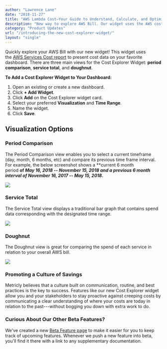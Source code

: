 ```yaml
---
author: "Lawrence Lane"
date: "2018-11-27"
title: "AWS Lambda Cost—Your Guide to Understand, Calculate, and Optimize"
description: "New way to explore AWS Bill. Our widget uses the AWS cost service report to present cost data on the dashboard."
category: "Product Updates"
url: "/introducing-the-new-cost-explorer-widget/"
layout: "single"
---
```

Quickly explore your AWS Bill with our new widget! This widget uses the [AWS Services Cost report](https://www.metricly.com/support/reports/aws-services-cost-report-user-guide/) to present cost data on your favorite dashboard. There are three main views for the Cost Explorer Widget: **period comparison**, **service total**, and **doughnut**.

**To Add a Cost Explorer Widget to Your Dashboard:**

1.  Open an existing or create a new dashboard.
2.  Click **+ Add Widget**.
3.  Click **Add** on the Cost Explorer widget card.
4.  Select your preferred **Visualization** and **Time Range**.
5.  Name the widget.
6.  Click **Save**.

## Visualization Options

### Period Comparison

The Period Comparison view enables you to select a current timeframe (day, month, 6 months, etc) and compare its previous time frame interval. For example, the below screenshot shows a **current 6 month period **of *May 16, 2018 -- November 15, 2018 *and a **previous 6 month interval** of *November 16, 2017 -- May 15, 2018***.**

![](https://www.metricly.com/wp-content/uploads/2018/11/cost-explorer-widget.png)

### Service Total

The Service Total view displays a traditional bar graph that contains spend data corresponding with the designated time range.

![](https://www.metricly.com/wp-content/uploads/2018/11/CE-service-total.png)

### Doughnut

The Doughnut view is great for comparing the spend of each service in relation to your overall AWS bill.

![](https://www.metricly.com/wp-content/uploads/2018/11/CE-doughnut.png)

### Promoting a Culture of Savings

Metricly believes that a culture built on communication, routine, and best practices is the key to success. Features like our new Cost Explorer widget allow you and your stakeholders to stay proactive against creeping costs by communicating a clear understanding of where your costs are today in relation to the past---without bogging you down with extra work to do.

### Curious About Our Other Beta Features?

We've created a new [Beta Feature page](https://www.metricly.com/support/beta-features/) to make it easier for you to keep track of upcoming features. Whenever we push a new feature into beta, you'll find it there with a link to any supplementary documentation.
